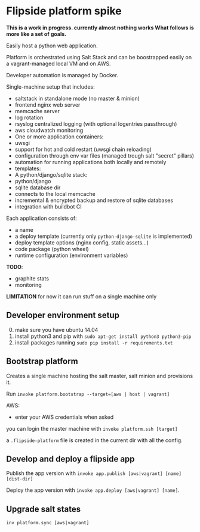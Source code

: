 # Flipside platform spike

**This is a work in progress. currently almost nothing works What follows
is more like a set of goals.**

Easily host a python web application.

Platform is orchestrated using Salt Stack and can be boostrapped easily on a
vagrant-managed local VM and on AWS.

Developer automation is managed by Docker.

Single-machine setup that includes:
- saltstack in standalone mode (no master & minion)
- frontend nginx web server
- memcache server
- log rotation
- rsyslog centralized logging (with optional logentries passthrough)
- aws cloudwatch monitoring
- One or more application containers:
 - uwsgi
 - support for hot and cold restart (uwsgi chain reloading)
 - configuration through env var files (managed trough salt "secret" pillars)
 - automation for running applications both locally and remotely
 - templates:
  - A python/django/sqlite stack:
   - python/django
   - sqlite database dir
   - connects to the local memcache
   - incremental & encrypted backup and restore of sqlite databases
   - integration with buildbot CI

Each application consists of:
 - a name
 - a deploy template (currently only `python-django-sqlite` is implemented)
 - deploy template options (nginx config, static assets...)
 - code package (python wheel)
 - runtime configuration (environment variables)

**TODO**:
 - graphite stats
 - monitoring

**LIMITATION** for now it can run stuff on a single machine only


## Developer environment setup

0. make sure you have ubuntu 14.04
1. install python3 and pip with `sudo apt-get install python3 python3-pip`
2. install packages running `sudo pip install -r requirements.txt`



## Bootstrap platform

Creates a single machine hosting the salt master, salt minion and provisions it.

Run `invoke platform.bootstrap --target=[aws | host | vagrant]`

AWS:
 - enter your AWS credentials when asked

you can login the master machine with `invoke platform.ssh [target]`


a `.flipside-platform` file is created in the current dir with all the config.

## Develop and deploy a flipside app

Publish the app version with `invoke app.publish [aws|vagrant] [name] [dist-dir]`

Deploy the app version with `invoke app.deploy [aws|vagrant] [name]`.


## Upgrade salt states


    inv platform.sync [aws|vagrant]
